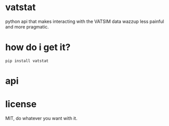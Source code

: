 # vatstat
python api that makes interacting with the VATSIM data wazzup less painful and more pragmatic. 

# how do i get it?
`pip install vatstat`

# api

# license
MIT, do whatever you want with it.
